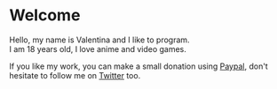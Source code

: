 # Welcome
Hello, my name is Valentina and I like to program.  
I am 18 years old, I love anime and video games.  

If you like my work, you can make a small donation using [Paypal](https://paypal.me/sammwy), don't hesitate to follow me on [Twitter](https://twitter.com/sammwy_) too.
